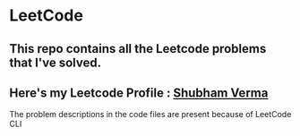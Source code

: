 # LeetCode

## This repo contains all the Leetcode problems that I've solved.

## Here's my Leetcode Profile : [Shubham Verma](https://leetcode.com/shubhamverma18/)

The problem descriptions in the code files are present because of LeetCode CLI
